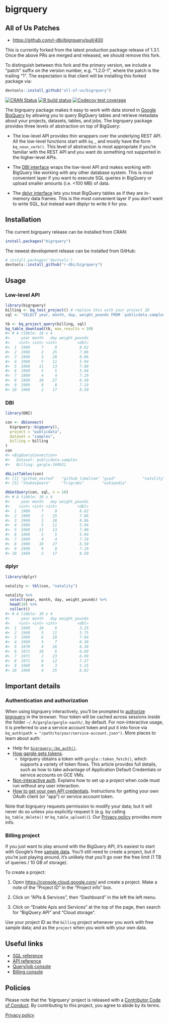 
<!-- README.md is generated from README.Rmd. Please edit that file -->

# bigrquery

## All of Us Patches

- https://github.com/r-dbi/bigrquery/pull/400

This is currently forked from the latest production package release of 1.3.1.
Once the above PRs are merged and released, we should remove this fork.

To distinguish between this fork and the primary version, we include a "patch"
suffix on the version number, e.g. "1.2.0-1", where the patch is the trailing
"1". The expectation is that client will be installing this forked package via:

```r
devtools::install_github("all-of-us/bigrquery")
```

<!-- badges: start -->

[![CRAN
Status](https://www.r-pkg.org/badges/version/bigrquery)](https://cran.r-project.org/package=bigrquery)
[![R build
status](https://github.com/r-dbi/bigrquery/workflows/R-CMD-check/badge.svg)](https://github.com/r-dbi/bigrquery/actions)
[![Codecov test
coverage](https://codecov.io/gh/r-dbi/bigrquery/branch/master/graph/badge.svg)](https://codecov.io/gh/r-dbi/bigrquery?branch=master)
<!-- badges: end -->

The bigrquery package makes it easy to work with data stored in [Google
BigQuery](https://developers.google.com/bigquery/) by allowing you to
query BigQuery tables and retrieve metadata about your projects,
datasets, tables, and jobs. The bigrquery package provides three levels
of abstraction on top of BigQuery:

  - The low-level API provides thin wrappers over the underlying REST
    API. All the low-level functions start with `bq_`, and mostly have
    the form `bq_noun_verb()`. This level of abstraction is most
    appropriate if you’re familiar with the REST API and you want do
    something not supported in the higher-level APIs.

  - The [DBI interface](http://www.r-dbi.org) wraps the low-level API
    and makes working with BigQuery like working with any other database
    system. This is most convenient layer if you want to execute SQL
    queries in BigQuery or upload smaller amounts (i.e. \<100 MB) of
    data.

  - The [dplyr interface](http://dbplyr.tidyverse.org/) lets you treat
    BigQuery tables as if they are in-memory data frames. This is the
    most convenient layer if you don’t want to write SQL, but instead
    want dbplyr to write it for you.

## Installation

The current bigrquery release can be installed from CRAN:

``` r
install.packages("bigrquery")
```

The newest development release can be installed from GitHub:

``` r
# install.packages('devtools')
devtools::install_github("r-dbi/bigrquery")
```

## Usage

### Low-level API

``` r
library(bigrquery)
billing <- bq_test_project() # replace this with your project ID 
sql <- "SELECT year, month, day, weight_pounds FROM `publicdata.samples.natality`"

tb <- bq_project_query(billing, sql)
bq_table_download(tb, max_results = 10)
#> # A tibble: 10 x 4
#>     year month   day weight_pounds
#>    <int> <int> <int>         <dbl>
#>  1  1969     7     9          8.62
#>  2  1969     2    25          7.06
#>  3  1969     3    28          8.06
#>  4  1969     5    11          5.94
#>  5  1969    11    13          7.00
#>  6  1969     5     5          5.94
#>  7  1969     4     4          7.19
#>  8  1969    10    27          6.50
#>  9  1969     9     8          7.19
#> 10  1969     2    17          8.50
```

### DBI

``` r
library(DBI)

con <- dbConnect(
  bigrquery::bigquery(),
  project = "publicdata",
  dataset = "samples",
  billing = billing
)
con 
#> <BigQueryConnection>
#>   Dataset: publicdata.samples
#>   Billing: gargle-169921

dbListTables(con)
#> [1] "github_nested"   "github_timeline" "gsod"            "natality"       
#> [5] "shakespeare"     "trigrams"        "wikipedia"

dbGetQuery(con, sql, n = 10)
#> # A tibble: 10 x 4
#>     year month   day weight_pounds
#>    <int> <int> <int>         <dbl>
#>  1  1969     7     9          8.62
#>  2  1969     2    25          7.06
#>  3  1969     3    28          8.06
#>  4  1969     5    11          5.94
#>  5  1969    11    13          7.00
#>  6  1969     5     5          5.94
#>  7  1969     4     4          7.19
#>  8  1969    10    27          6.50
#>  9  1969     9     8          7.19
#> 10  1969     2    17          8.50
```

### dplyr

``` r
library(dplyr)

natality <- tbl(con, "natality")

natality %>%
  select(year, month, day, weight_pounds) %>% 
  head(10) %>%
  collect()
#> # A tibble: 10 x 4
#>     year month   day weight_pounds
#>    <int> <int> <int>         <dbl>
#>  1  1969    10     6          3.25
#>  2  1969     5    11          5.75
#>  3  1969     6    29          7.94
#>  4  1969     3     7          8.38
#>  5  1970     4    26          6.38
#>  6  1971    10     6          6.69
#>  7  1971     2    23          6.69
#>  8  1971     8    12          7.37
#>  9  1969     9     3          5.25
#> 10  1969     4    25          6.62
```

## Important details

### Authentication and authorization

When using bigrquery interactively, you’ll be prompted to [authorize
bigrquery](https://developers.google.com/bigquery/authorization) in the
browser. Your token will be cached across sessions inside the folder
`~/.R/gargle/gargle-oauth/`, by default. For non-interactive usage, it
is preferred to use a service account token and put it into force via
`bq_auth(path = "/path/to/your/service-account.json")`. More places to
learn about auth:

  - Help for
    [`bigrquery::bq_auth()`](https://bigrquery.r-dbi.org/reference/bq_auth.html).
  - [How gargle gets
    tokens](https://gargle.r-lib.org/articles/how-gargle-gets-tokens.html).
      - bigrquery obtains a token with `gargle::token_fetch()`, which
        supports a variety of token flows. This article provides full
        details, such as how to take advantage of Application Default
        Credentials or service accounts on GCE VMs.
  - [Non-interactive
    auth](https://gargle.r-lib.org/articles/non-interactive-auth.html).
    Explains how to set up a project when code must run without any user
    interaction.
  - [How to get your own API
    credentials](https://gargle.r-lib.org/articles/get-api-credentials.html).
    Instructions for getting your own OAuth client (or “app”) or service
    account token.

Note that bigrquery requests permission to modify your data; but it will
never do so unless you explicitly request it (e.g. by calling
`bq_table_delete()` or `bq_table_upload()`). Our [Privacy
policy](https://www.tidyverse.org/google_privacy_policy) provides more
info.

### Billing project

If you just want to play around with the BigQuery API, it’s easiest to
start with Google’s free [sample
data](https://developers.google.com/bigquery/docs/sample-tables). You’ll
still need to create a project, but if you’re just playing around, it’s
unlikely that you’ll go over the free limit (1 TB of queries / 10 GB of
storage).

To create a project:

1.  Open <https://console.cloud.google.com/> and create a project. Make
    a note of the “Project ID” in the “Project info” box.

2.  Click on “APIs & Services”, then “Dashboard” in the left the left
    menu.

3.  Click on “Enable Apis and Services” at the top of the page, then
    search for “BigQuery API” and “Cloud storage”.

Use your project ID as the `billing` project whenever you work with free
sample data; and as the `project` when you work with your own data.

## Useful links

  - [SQL
    reference](https://developers.google.com/bigquery/query-reference)
  - [API
    reference](https://developers.google.com/bigquery/docs/reference/v2/)
  - [Query/job console](https://bigquery.cloud.google.com/)
  - [Billing console](https://console.cloud.google.com/)

## Policies

Please note that the ‘bigrquery’ project is released with a [Contributor
Code of Conduct](https://bigrquery.r-dbi.org/CODE_OF_CONDUCT.html). By
contributing to this project, you agree to abide by its terms.

[Privacy policy](https://www.tidyverse.org/google_privacy_policy)
